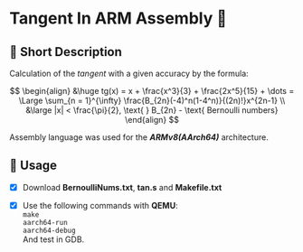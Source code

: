 #  Tangent In ARM Assembly :memo:
## :pushpin: Short Description
  Calculation of the _tangent_ with a given accuracy by the formula:
  
  $$
  \begin{align}
  &\huge tg(x) = x + \frac{x^3}{3} + \frac{2x^5}{15} + \dots = \Large \sum_{n = 1}^{\infty} \frac{B_{2n}(-4)^n(1-4^n)}{(2n)!}x^{2n-1} \\ 
  &\large |x| < \frac{\pi}{2}, \text{ } B_{2n} - \text{ Bernoulli numbers}
  \end{align}
  $$
 
  Assembly language was used for the ***ARMv8(AArch64)*** architecture.
## :pushpin: Usage
   - [x] Download **BernoulliNums.txt**, **tan.s** and **Makefile.txt**
   - [x] Use the following commands with **QEMU**: <br>
         `make` <br>
         `aarch64-run` <br>
         `aarch64-debug` <br>
        And test in GDB.
  
